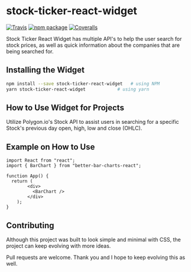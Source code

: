 # stock-ticker-react-widget

[![Travis][build-badge]][build]
[![npm package][npm-badge]][npm]
[![Coveralls][coveralls-badge]][coveralls]

<!-- Describe stock-ticker-react-widget here. -->
Stock Ticker React Widget has multiple API's to help the user search for stock prices, as well as quick information about the companies that are being searched for.

## Installing the Widget 
```bash
npm install --save stock-ticker-react-widget   # using NPM
yarn stock-ticker-react-widget            # using yarn
``` 

## How to Use Widget for Projects 
Utilize Polygon.io's Stock API to assist users in searching for a specific Stock's previous day open, high, low and close (OHLC).

## Example on How to Use 
```
import React from "react";
import { BarChart } from "better-bar-charts-react"; 

function App() {
  return (
	    <div>
	      <BarChart />
	    </div>
	); 
}
```

## Contributing 
Although this project was built to look simple and minimal with CSS, the project can keep evolving with more ideas. 

Pull requests are welcome. Thank you and I hope to keep evolving this as well.


[build-badge]: https://img.shields.io/travis/user/repo/master.png?style=flat-square
[build]: https://travis-ci.org/user/repo

[npm-badge]: https://img.shields.io/npm/v/npm-package.png?style=flat-square
[npm]: https://www.npmjs.org/package/npm-package

[coveralls-badge]: https://img.shields.io/coveralls/user/repo/master.png?style=flat-square
[coveralls]: https://coveralls.io/github/user/repo
